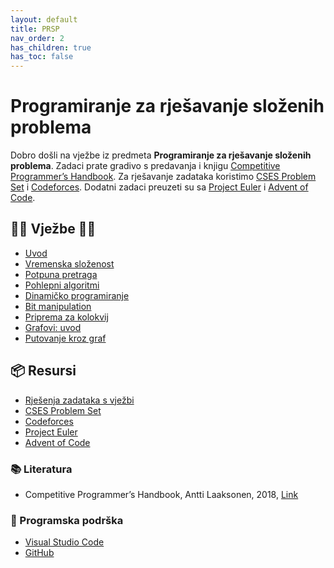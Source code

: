```yaml
---
layout: default
title: PRSP
nav_order: 2
has_children: true
has_toc: false
---
```


# Programiranje za rješavanje složenih problema

Dobro došli  na vježbe iz predmeta **Programiranje za rješavanje složenih problema**. Zadaci prate gradivo s predavanja i knjigu [Competitive Programmer’s Handbook](https://cses.fi/book/book.pdf). Za rješavanje zadataka koristimo [CSES Problem Set](https://cses.fi/problemset/) i [Codeforces](https://codeforces.com/). Dodatni zadaci preuzeti su sa [Project Euler](https://projecteuler.net/) i [Advent of Code](https://adventofcode.com/).

## 👨‍💻 Vježbe 👨‍🏫

- [Uvod](../vjezbe-sadrzaj/osnove/prsp-uvod)
- [Vremenska složenost](../vjezbe-sadrzaj/osnove/vremenska-slozenost)
- [Potpuna pretraga](../vjezbe-sadrzaj/osnove/potpuna-pretraga)
- [Pohlepni algoritmi](../vjezbe-sadrzaj/osnove/pohlepni-algoritmi)
- [Dinamičko programiranje](../vjezbe-sadrzaj/osnove/dinamicko-programiranje)
- [Bit manipulation](../vjezbe-sadrzaj/osnove/bit-manipulation)
- [Priprema za kolokvij](../vjezbe-sadrzaj/priprema-kol)
- [Grafovi: uvod](../vjezbe-sadrzaj/grafovi/grafovi-uvod)
- [Putovanje kroz graf](../vjezbe-sadrzaj/grafovi/putovanje-kroz-graf)

<!--
- [ ] [Matrice](./matrice)
- [ ] [Teorija brojeva](./teorija-brojeva)
- [ ] [Kombinatorika](./kombinatorika)
- [ ] [Geometrija](./geometrija)
- [ ] [Teorija igara](./teorija-igara)
- [ ] [Napredne teme](./napredne-teme)
-->

## 📦 Resursi

- [Rješenja zadataka s vježbi](https://github.com/milanXpetrovic/prsp-vjezbe)
- [CSES Problem Set](https://cses.fi/problemset/)
- [Codeforces](https://codeforces.com/)
- [Project Euler](https://projecteuler.net/)
- [Advent of Code](https://adventofcode.com/)

### 📚 Literatura

- Competitive Programmer’s Handbook, Antti Laaksonen, 2018, [Link](https://cses.fi/book/book.pdf)

### 🧰 Programska podrška

- [Visual Studio Code](https://code.visualstudio.com/)
- [GitHub](https://github.com/)
